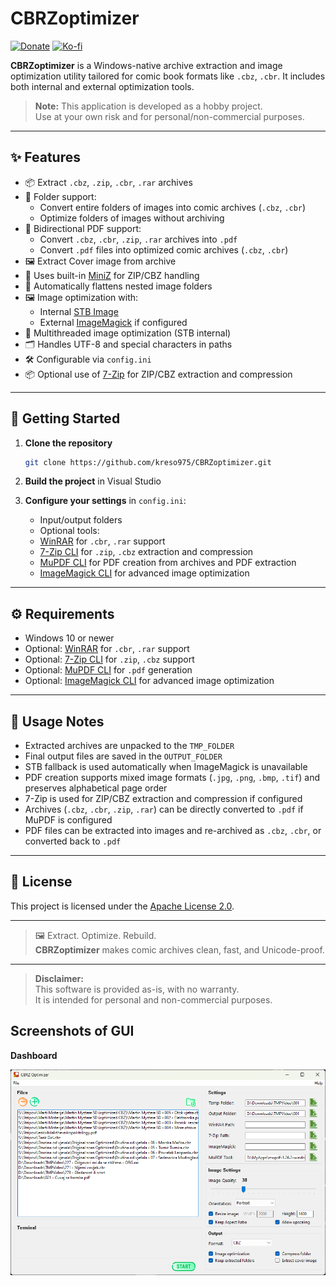 # CBRZoptimizer
[![Donate](https://img.shields.io/badge/donate-PayPal-blue.svg)](https://paypal.me/kreso975)
[![Ko-fi](https://img.shields.io/badge/Ko--fi-donate-gray?logo=ko-fi&logoColor=white&labelColor=blue)](https://ko-fi.com/kreso975)


**CBRZoptimizer** is a Windows-native archive extraction and image optimization utility tailored for comic book formats like `.cbz`, `.cbr`. It includes both internal and external optimization tools.

> **Note:** This application is developed as a hobby project.  
> Use at your own risk and for personal/non-commercial purposes.

---

## ✨ Features

- 📦 Extract `.cbz`, `.zip`, `.cbr`, `.rar` archives
- 📁 Folder support:
  - Convert entire folders of images into comic archives (`.cbz`, `.cbr`)
  - Optimize folders of images without archiving
- 📄 Bidirectional PDF support:
  - Convert `.cbz`, `.cbr`, `.zip`, `.rar` archives into `.pdf`
  - Convert `.pdf` files into optimized comic archives (`.cbz`, `.cbr`)
- 🖼️ Extract Cover image from archive  
- 🧰 Uses built-in [MiniZ](https://github.com/richgel999/miniz) for ZIP/CBZ handling
- 📂 Automatically flattens nested image folders
- 🖼️ Image optimization with:
  - Internal [STB Image](https://github.com/nothings/stb)
  - External [ImageMagick](https://imagemagick.org/) if configured
- 🧵 Multithreaded image optimization (STB internal)
- 🗂️ Handles UTF-8 and special characters in paths
- 🛠️ Configurable via `config.ini`
- 📦 Optional use of [7-Zip](https://www.7-zip.org/) for ZIP/CBZ extraction and compression

---

## 🚀 Getting Started

1. **Clone the repository**

   ```bash
   git clone https://github.com/kreso975/CBRZoptimizer.git
   ```
2. **Build the project** in Visual Studio

3. **Configure your settings** in `config.ini`:

   - Input/output folders
   - Optional tools:
   - [WinRAR](https://www.win-rar.com/) for `.cbr`, `.rar` support
   - [7-Zip CLI](https://www.7-zip.org/) for `.zip`, `.cbz` extraction and compression
   - [MuPDF CLI](https://mupdf.com/) for PDF creation from archives and PDF extraction
   - [ImageMagick CLI](https://imagemagick.org/script/download.php) for advanced image optimization

---

## ⚙️ Requirements

- Windows 10 or newer
- Optional: [WinRAR](https://www.win-rar.com/) for `.cbr`, `.rar` support
- Optional: [7-Zip CLI](https://www.7-zip.org/) for `.zip`, `.cbz` support
- Optional: [MuPDF CLI](https://mupdf.com/) for `.pdf` generation
- Optional: [ImageMagick CLI](https://imagemagick.org/script/download.php) for advanced image optimization

---

## 🧪 Usage Notes

- Extracted archives are unpacked to the `TMP_FOLDER`
- Final output files are saved in the `OUTPUT_FOLDER`
- STB fallback is used automatically when ImageMagick is unavailable
- PDF creation supports mixed image formats (`.jpg`, `.png`, `.bmp`, `.tif`) and preserves alphabetical page order
- 7-Zip is used for ZIP/CBZ extraction and compression if configured
- Archives (`.cbz`, `.cbr`, `.zip`, `.rar`) can be directly converted to `.pdf` if MuPDF is configured
- PDF files can be extracted into images and re-archived as `.cbz`, `.cbr`, or converted back to `.pdf`

---

## 🧾 License

This project is licensed under the [Apache License 2.0](LICENSE).

---

> 🖼️ Extract. Optimize. Rebuild.  
> **CBRZoptimizer** makes comic archives clean, fast, and Unicode-proof.

---

> **Disclaimer:**  
> This software is provided as-is, with no warranty.  
> It is intended for personal and non-commercial purposes.

## Screenshots of GUI  
  
**Dashboard**  
  
<div style="display: flex; justify-content: center;"> <img src="img/CBRZoptimizer.png" alt="CBR & CBZ Optimizer" title="CBR & CBZ Optimizer" style="width: 100%;"> </div>
